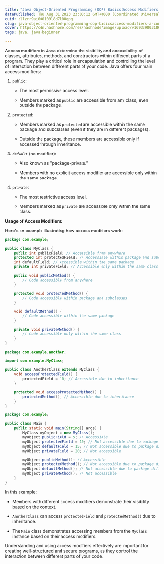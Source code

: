 ```yaml
---
title: "Java Object-Oriented Programming (OOP) Basics(Access Modifiers): A Comprehensive Guide"
datePublished: Thu Aug 31 2023 23:00:12 GMT+0000 (Coordinated Universal Time)
cuid: cllzrr9ai000109l8d7k00qpg
slug: java-object-oriented-programming-oop-basicsaccess-modifiers-a-comprehensive-guide
cover: https://cdn.hashnode.com/res/hashnode/image/upload/v1693398031807/767b1cb7-792d-49f7-8669-7f85522d3ce9.png
tags: java, java-beginner

---
```


Access modifiers in Java determine the visibility and accessibility of classes, attributes, methods, and constructors within different parts of a program. They play a critical role in encapsulation and controlling the level of interaction between different parts of your code. Java offers four main access modifiers:

1. `public`:
    
    * The most permissive access level.
        
    * Members marked as `public` are accessible from any class, even outside the package.
        
2. `protected`:
    
    * Members marked as `protected` are accessible within the same package and subclasses (even if they are in different packages).
        
    * Outside the package, these members are accessible only if accessed through inheritance.
        
3. `default` (no modifier):
    
    * Also known as "package-private."
        
    * Members with no explicit access modifier are accessible only within the same package.
        
4. `private`:
    
    * The most restrictive access level.
        
    * Members marked as `private` are accessible only within the same class.
        

**Usage of Access Modifiers:**

Here's an example illustrating how access modifiers work:

```java
package com.example;

public class MyClass {
    public int publicField; // Accessible from anywhere
    protected int protectedField; // Accessible within package and subclasses
    int defaultField; // Accessible within the same package
    private int privateField; // Accessible only within the same class

    public void publicMethod() {
        // Code accessible from anywhere
    }

    protected void protectedMethod() {
        // Code accessible within package and subclasses
    }

    void defaultMethod() {
        // Code accessible within the same package
    }

    private void privateMethod() {
        // Code accessible only within the same class
    }
}
```

```java
package com.example.another;

import com.example.MyClass;

public class AnotherClass extends MyClass {
    void accessProtectedField() {
        protectedField = 10; // Accessible due to inheritance
    }

    protected void accessProtectedMethod() {
        protectedMethod(); // Accessible due to inheritance
    }
}
```

```java
package com.example;

public class Main {
    public static void main(String[] args) {
        MyClass myObject = new MyClass();
        myObject.publicField = 5; // Accessible
        myObject.protectedField = 10; // Not accessible due to package difference
        myObject.defaultField = 15; // Not accessible due to package difference
        myObject.privateField = 20; // Not accessible

        myObject.publicMethod(); // Accessible
        myObject.protectedMethod(); // Not accessible due to package difference
        myObject.defaultMethod(); // Not accessible due to package difference
        myObject.privateMethod(); // Not accessible
    }
}
```

In this example:

* Members with different access modifiers demonstrate their visibility based on the context.
    
* `AnotherClass` can access `protectedField` and `protectedMethod()` due to inheritance.
    
* The `Main` class demonstrates accessing members from the `MyClass` instance based on their access modifiers.
    

Understanding and using access modifiers effectively are important for creating well-structured and secure programs, as they control the interaction between different parts of your code.